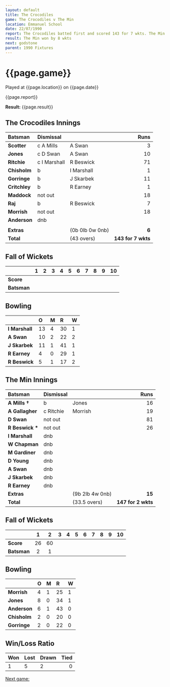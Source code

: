 ```yaml
---
layout: default
title: The Crocodiles
game: The Crocodiles v The Min
location: Emmanuel School
date: 22/07/1990
report: The Crocodiles batted first and scored 143 for 7 wkts. The Min replied with 147 for 2 wkts
result: The Min won by 8 wkts
next: godstone
parent: 1990 Fixtures
---
```


# {{page.game}}

Played at {{page.location}} on {{page.date}}

{{page.report}}

**Result:** {{page.result}}

## The Crocodiles Innings

| Batsman | Dismissal |  | Runs |
|:---|:---|---|---:|
| **Scotter** | c A Mills | A Swan | 3 | 
| **Jones** | c D Swan | A Swan | 10 | 
| **Ritchie** | c I Marshall | R Beswick | 71 | 
| **Chisholm** | b | I Marshall | 1 | 
| **Gorringe** | b | J Skarbek | 11 | 
| **Critchley** | b | R Earney | 1 |
| **Maddock** | not out |  | 18 | 
| **Raj** | b | R Beswick | 7 |
| **Morrish** | not out |  | 18 | 
| **Anderson** | dnb |  |  | 
|  |  |  |  |
| **Extras** | | (0b 0lb 0w 0nb) | **6** | 
| **Total** | | (43 overs) | ****143 for 7 wkts**** | 

## Fall of Wickets

| | 1 | 2 | 3 | 4 | 5 | 6 | 7 | 8 | 9 | 10 |
|---|:---:|:---:|:---:|:---:|:---:|:---:|:---:|:---:|:---:|:---:|
| **Score** |  |  |  |  |  |  |  |  |  |  |
| **Batsman** |  |  |  |  |  |  |  |  |  |  |

## Bowling

| | O | M | R | W |
|---|:---|:---|:---|:---|
| **I Marshall** | 13 | 4 | 30 | 1 | 
| **A Swan** | 10 | 2 | 22 | 2 | 
| **J Skarbek** | 11 | 1 | 41 | 1 | 
| **R Earney** | 4 | 0 | 29 | 1 | 
| **R Beswick** | 5 | 1 | 17 | 2 |

## The Min Innings

| Batsman | Dismissal |  | Runs |
|:---|:---|---|---:|
| **A Mills &#8224;** | b | Jones | 16 | 
| **A Gallagher** | c Ritchie | Morrish | 19 | 
| **D Swan** | not out |  | 81 | 
| **R Beswick &#42;** | not out |  | 26 | 
| **I Marshall** | dnb |  |  | 
| **W Chapman** | dnb |  |  |  
| **M Gardiner** | dnb |  |  |  
| **D Young** | dnb |  |  |  
| **A Swan** | dnb |  |  |  
| **J Skarbek** | dnb |  |  |  
| **R Earney** | dnb |  |  | 
| **Extras** | | (9b 2lb 4w 0nb) | **15** | 
| **Total** | | (33.5 overs) | ****147 for 2 wkts**** | 

## Fall of Wickets

| | 1 | 2 | 3 | 4 | 5 | 6 | 7 | 8 | 9 | 10 |
|---|:---:|:---:|:---:|:---:|:---:|:---:|:---:|:---:|:---:|:---:|
| **Score** | 26 | 60 |  |  |  |  |  |  |  |  | 
| **Batsman** | 2 | 1 |  |  |  |  |  |  |  |  | 

## Bowling

| | O | M | R | W |
|---|:---|:---|:---|:---|
| **Morrish** | 4 | 1 | 25 | 1 | 
| **Jones** | 8 | 0 | 34 | 1 | 
| **Anderson** | 6 | 1 | 43 | 0 | 
| **Chisholm** | 2 | 0 | 20 | 0 |
| **Gorringe** | 2 | 0 | 22 | 0 | 

## Win/Loss Ratio

| Won | Lost | Drawn | Tied |
|:---|:---|:---|---:|
| 1 | 5 | 2 | 0 |

[Next game:]({{page.next}})